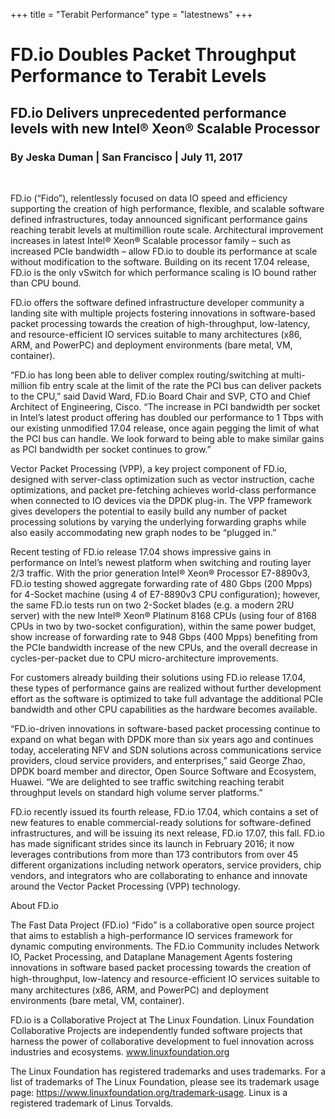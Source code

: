 +++
title = "Terabit Performance"
type = "latestnews"
+++

# FD.io Doubles Packet Throughput Performance to Terabit Levels

## FD.io Delivers unprecedented performance levels with new Intel® Xeon® Scalable Processor

### By Jeska Duman | San Francisco | July 11, 2017 
<br>

FD.io (“Fido”), relentlessly focused on data IO speed and efficiency supporting the creation of high performance, flexible, and scalable software defined infrastructures, today announced significant performance gains reaching terabit levels at multimillion route scale. Architectural improvement increases in latest Intel® Xeon® Scalable processor family – such as increased PCIe bandwidth – allow FD.io to double its performance at scale without modification to the software. Building on its recent 17.04 release, FD.io is the only vSwitch for which performance scaling is IO bound rather than CPU bound.

FD.io offers the software defined infrastructure developer community a landing site with multiple projects fostering innovations in software-based packet processing towards the creation of high-throughput, low-latency, and resource-efficient IO services suitable to many architectures (x86, ARM, and PowerPC) and deployment environments (bare metal, VM, container). 

“FD.io has long been able to deliver complex routing/switching at multi-million fib entry scale at the limit of the rate the PCI bus can deliver packets to the CPU,” said David Ward, FD.io Board Chair and SVP, CTO and Chief Architect of Engineering, Cisco. “The increase in PCI bandwidth per socket in Intel’s latest product offering has doubled our performance to 1 Tbps with our existing unmodified 17.04 release, once again pegging the limit of what the PCI bus can handle. We look forward to being able to make similar gains as PCI bandwidth per socket continues to grow.”

Vector Packet Processing (VPP), a key project component of FD.io, designed with server-class optimization such as vector instruction, cache optimizations, and packet pre-fetching achieves world-class performance when connected to IO devices via the DPDK plug-in. The VPP framework gives developers the potential to easily build any number of packet processing solutions by varying the underlying forwarding graphs while also easily accommodating new graph nodes to be “plugged in.”

Recent testing of FD.io release 17.04 shows impressive gains in performance on Intel’s newest platform when switching and routing layer 2/3 traffic. With the prior generation Intel® Xeon® Processor E7-8890v3, FD.io testing showed aggregate forwarding rate of 480 Gbps (200 Mpps) for 4-Socket machine (using 4 of E7-8890v3 CPU configuration); however, the same FD.io tests run on two 2-Socket blades (e.g. a modern 2RU server) with the new Intel® Xeon® Platinum 8168 CPUs (using four of 8168 CPUs in two by two-socket configuration), within the same power budget, show increase of forwarding rate to 948 Gbps (400 Mpps) benefiting from the PCIe bandwidth increase of the new CPUs, and the overall decrease in cycles-per-packet due to CPU micro-architecture improvements.

For customers already building their solutions using FD.io release 17.04, these types of performance gains are realized without further development effort as the software is optimized to take full advantage the additional PCIe bandwidth and other CPU capabilities as the hardware becomes available.

“FD.io-driven innovations in software-based packet processing continue to expand on what began with DPDK more than six years ago and continues today, accelerating NFV and SDN solutions across communications service providers, cloud service providers, and enterprises,” said George Zhao, DPDK board member and director, Open Source Software and Ecosystem, Huawei. “We are delighted to see traffic switching reaching terabit throughput levels on standard high volume server platforms.”

FD.io recently issued its fourth release, FD.io 17.04, which contains a set of new features to enable commercial-ready solutions for software-defined infrastructures, and will be issuing its next release, FD.io 17.07, this fall. FD.io has made significant strides since its launch in February 2016; it now leverages contributions from more than 173 contributors from over 45 different organizations including network operators, service  providers, chip vendors, and integrators who are collaborating to enhance and innovate around the Vector Packet Processing (VPP) technology.

About FD.io

The Fast Data Project (FD.io) “Fido” is a collaborative open source project that aims to establish a high-performance IO services framework for dynamic computing environments. The FD.io Community includes Network IO, Packet Processing, and Dataplane Management Agents fostering innovations in software based packet processing towards the creation of high-throughput, low-latency and resource-eﬃcient IO services suitable to many architectures (x86, ARM, and PowerPC) and deployment environments (bare metal, VM, container).

FD.io is a Collaborative Project at The Linux Foundation. Linux Foundation Collaborative Projects are independently funded software projects that harness the power of collaborative development to fuel innovation across industries and ecosystems. www.linuxfoundation.org

The Linux Foundation has registered trademarks and uses trademarks. For a list of trademarks of The Linux Foundation, please see its trademark usage page: https://www.linuxfoundation.org/trademark-usage. Linux is a registered trademark of Linus Torvalds.